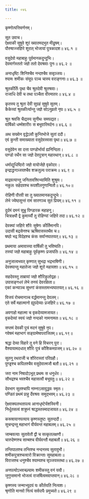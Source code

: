 ```yaml
---
title: ०४६

---
```

कृष्णोत्पत्तिवर्णनम्।  
  
सूत उवाच।  
ऐक्ष्वाकी सुषुवे शूरं ख्यातमद्भुत मीढुषम्।  
पौरुषाज्जज्ञिरे शूरात् भोजायां पुत्रकादश॥ ४६.१ ॥  
  
वसुदेवो महाबाहुः पूर्वमानकदुन्दुभिः।  
देवमार्गस्ततो जज्ञे ततो देवश्रवाः पुनः॥ ४६.२ ॥  
  
अनाधृष्टिः शिनिश्चैव नन्दश्चैव ससृञ्जयः।  
श्यामः शमीकः संयूपः पञ्च चास्य वराङ्गनाः॥ ४६.३ ॥  
  
श्रुतकीर्तिः पृथा चैव श्रुतदेवी श्रुतश्रवाः।  
राजाधि देवी च तथा पञ्चैता वीरमातरः॥ ४६.४ ॥  
  
कृतस्य तु श्रुता देवी सुग्रहं सुषुवे सुतम्।  
कैकेय्यां श्रुतकीर्त्यान्तु जज्ञे सोऽनुव्रतो नृपः॥ ४६.५ ॥  
  
श्रुत श्रवसि चैद्यस्य सुनीथः समपद्यत।  
वार्षिको धर्म्मशारीरः स बभूवारिमर्दनः॥ ४६.६ ॥  
  
अथ सख्येन वृद्धेऽसौ कुन्तिभोजे सुतां ददौ।  
एवं कुन्ती समाख्याता वसुदेवस्वसा पृथा॥ ४६.७ ॥  
  
वसुदेवेन सा दत्ता पाण्डोर्भार्या ह्यनिन्दिता।  
पाण्डो रर्थेन सा जज्ञे देवपुत्रान् महारथान्॥ ४६.८ ॥  
  
धर्माद्युधिष्ठिरो जज्ञे वायोर्जज्ञे वृकोदरः।  
इन्द्राद्धनञ्जयश्चैव शक्रतुल्य पराक्रमः॥ ४६.९ ॥  
  
माद्रवत्यान्तु जनितावश्विभ्यामिति शुश्रुमः।  
नकुलः सहेदवश्च रूपशीलगुणान्वितौ॥ ४६.१०॥  
  
रोहिणी पौरवी सा तु ख्यातमानकदुन्दुभेः।  
लेभे ज्येष्ठसुन्तं रामं सारणञ्च सुतं प्रियम्॥ ४६.११ ॥  
  
दुर्दमं दमनं सुभ्रु पिण्डारक महाहनू।  
चित्राक्ष्यौ द्वे कुमार्य्यौ तु रोहिण्यां जज्ञिरे तदा॥ ४६.१२ ॥  
  
देवक्यां जज्ञिरे शौरेः सुषेणः कीर्तिमानपि।  
उदासी बद्रसेनश्च ऋषिवासस्तथैव च॥  
षष्ठो भद्र विदेहश्च कंसः सर्वानघातयत्॥ ४६.१३ ॥  
  
प्रथमाया अमावास्या वार्षिकी तु भविष्यति।  
तस्यां जज्ञे महाबाहुः पूर्वकृष्णः प्रजापतिः॥ ४६.१४ ॥  
  
अनुजात्वभवत् कृष्णात् सुभद्रा भद्रभाषिणी।  
देवक्यान्तु महातेजा जज्ञे शूरो महायशाः॥ ४६.१५ ॥  
  
सहदेवस्तु ताम्रायां जज्ञे शौरिकुलोद्वहः।  
उपासङ्गधरं लेभे तनयं देवरक्षिता॥  
एकां कन्याञ्च सुभगां कंसस्तामभ्यघातयत्॥ ४६.१६ ॥  
  
विजयं रोचमानञ्च वर्द्धमानन्तु देवलम्।  
एते सर्वे महात्मानो ह्युपदेव्याः प्रजज्ञिरे॥ ४६.१७ ॥  
  
अवगाहो महात्मा च वृकदेव्यामजायत।  
वृकदेव्यां स्वयं जज्ञे नन्दको नामनामतः॥ ४६.१८ ॥  
  
सप्तमं देवकी पुत्रं मदनं सुषुवे नृप।  
गवेषमं महाभागं सङ्ग्रामेष्वपराजितम्॥ ४६.१९॥  
  
श्रद्धा देव्या विहारे तु वने हि विचरन् पुरा।  
वैश्यायामदधात् शौरिः पुत्रं कौशिकमग्रजम्॥ ४६.२० ॥  
  
सुतनू रथराजी च शौरेरास्तां परिग्रहौ।  
पुण्ङ्रश्च कपिलश्चैव वसुदेवात्मजौ बलौ॥ ४६.२१ ॥  
  
जरा नाम निषादोऽभूत् प्रथमः स धनुर्धरः।  
सौभद्रश्च भवश्चैव महासत्वौ बभूवतुः॥ ४६.२२ ॥  
  
देवभाग सुतश्चापि नाम्नाऽसावुद्धवः स्मृतः।  
पण्डितं प्रथमं प्राहु र्देवश्रवः समुद्भवम्॥ ४६.२३ ॥  
  
ऐक्ष्वाक्यलभतापत्य आनाधृष्टेर्यशस्विनी।  
निर्धूतसत्वं शत्रुघ्नं श्राद्धस्तस्मादजायत॥ ४६.२४ ॥  
  
करूषायानपत्याय कृष्णस्तुष्टः सुतन्ददौ।  
सुचन्द्रन्तु महाभागं वीर्यवन्तं महाबलम्॥ ४६.२५ ॥  
  
जाम्बवत्याः सुतावेतौ द्वौ च सत्कृतलक्षणौ।  
चारुदेष्णश्च साम्बश्च वीर्यवन्तौ महाबलौ॥ ४६.२६ ॥  
  
तन्तिपालश्च तन्तिश्च नन्दनस्य सुतावुभौ।  
शमीकपुत्राश्चत्वारो विक्रान्ताः सुमहाबलाः॥  
विराजश्च धनुश्चैव श्याम्यश्च सृञ्जयस्तथा॥ ४६.२७ ॥  
  
अनपत्योऽभवच्छ्यामः शमीकस्तु वनं ययौ।  
जुगुप्समानो भोजत्वं राजर्षित्वमवाप्तवान्॥ ४६.२८ ॥  
  
कृष्णस्य जन्माभ्युदयं यः कीर्तयति नित्यशः।  
श्रृणोति मानवो नित्यं सर्वपापैः प्रमुच्यते॥ ४६.२९ ॥